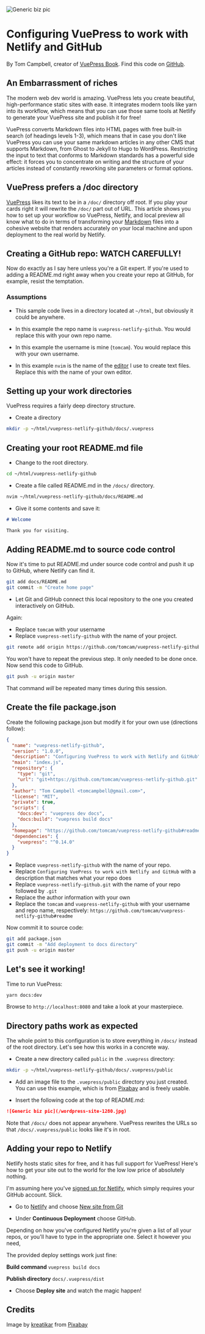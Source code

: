 ![Generic biz pic](/wordpress-site-1280.jpg)
# Configuring VuePress to work with Netlify and GitHub

By Tom Campbell, creator of [VuePress Book](http://vuepressbook.com).
Find this code on [GitHub](http://github.com/tomcam/vuepress-netlify-github).

## An Embarrassment of riches

The modern web dev world is amazing. VuePress lets you create
beautiful, high-performance static sites with ease. It integrates
modern tools like yarn into its workflow, which means that
you can use those same tools at Netlify to generate your
VuePress site and publish it for free!

VuePress converts Markdown files into HTML pages with free
built-in search (of headings levels 1-3), which means that
in case you don't like VuePress you can use your same
markdown articles in any other CMS that supports Markdown,
from Ghost to Jekyll to Hugo to WordPress. Restricting
the input to text that conforms to Markdown standards has
a powerful side effect: it forces you to concentrate on writing
and the structure of your articles instead of constantly reworking
site parameters or format options.

## VuePress prefers a /doc directory

[VuePress](https://v1.vuepress.vuejs.org/) likes its
text to be in a `/doc/` directory off root. If you 
play your cards right it will rewrite the `/doc/` part
out of URL. This article shows you how to set up
your workflow so VuePress, Netlify, and local preview all
know what to do in terms of transforming your 
[Markdown](https://github.github.com/gfm/)
files into a cohesive website that renders accurately
on your local machine and upon deployment to the real world by Netlify.

## Creating a GitHub repo: WATCH CAREFULLY!

Now do exactly as I say here unless you're a 
Git expert. If you're used to adding a README.md
right away when you create your repo at GitHub, for
example, resist the temptation.

### Assumptions

* This sample code lives in a directory 
located at `~/html`, but obviously 
it could be anywhere.

* In this example the repo name is `vuepress-netlify-github`.
You would replace this with your own repo name.

* In this example the username is mine (`tomcam`). You would
replace this with your own username.

* In this example `nvim` is the name of the [editor](https://neovim.io/)
I use to create text files. Replace this with the name
of your own editor.

## Setting up your work directories

VuePress requires a fairly deep directory structure.

* Create a directory
```sh
mkdir -p ~/html/vuepress-netlify-github/docs/.vuepress
```

## Creating your root README.md file

* Change to the root directory.

```sh
cd ~/html/vuepress-netlify-github
```

* Create a file called README.md in the `/docs/` directory.

```sh
nvim ~/html/vuepress-netlify-github/docs/README.md
```

* Give it some contents and save it:

```md
# Welcome

Thank you for visiting.
```

## Adding README.md to source code control

Now it's time to put README.md under source code
control and push it up to GitHub, where Netlify
can find it.

```sh
git add docs/README.md
git commit -m "Create home page"
```
* Let Git and GitHub connect this local repository to
the one you created interactively on GitHub.

Again:

* Replace `tomcam` with your username
* Replace `vuepress-netlify-github` with the name of your project.

```sh
git remote add origin https://github.com/tomcam/vuepress-netlify-github.git
```

You won't have to repeat the previous step.
It only needed to be done once. Now send this code
to GitHub.

```sh
git push -u origin master
```

That command *will* be repeated many times during this session.

## Create the file package.json

Create the following package.json but modify it for your
own use (directions follow):

```json
{
  "name": "vuepress-netlify-github",
  "version": "1.0.0",
  "description": "Configuring VuePress to work with Netlify and GitHub",
  "main": "index.js",
  "repository": {
    "type": "git",
    "url": "git+https://github.com/tomcam/vuepress-netlify-github.git"
  },
  "author": "Tom Campbell <tomcampbell@gmail.com>",
  "license": "MIT",
  "private": true,
  "scripts": {                                                                  
    "docs:dev": "vuepress dev docs",
    "docs:build": "vuepress build docs"
  },
  "homepage": "https://github.com/tomcam/vuepress-netlify-github#readme",
  "dependencies": {
    "vuepress": "^0.14.0"
  }
}
```

* Replace `vuepress-netlify-github` with the name of your repo.
* Replace `Configuring VuePress to work with Netlify and GitHub` with
a description that matches what your repo does
* Replace `vuepress-netlify-github.git` with the name of your repo followed by `.git`
* Replace the author information with your own
* Replace the `tomcam` and `vuepress-netlify-github` with your
username and repo name, respectively: `https://github.com/tomcam/vuepress-netlify-github#readme `

Now commit it to source code:

```sh
git add package.json
git commit -m "Add deployment to docs directory"
git push -u origin master
```

## Let's see it working!

Time to run VuePress:

```sh
yarn docs:dev
```

Browse to `http://localhost:8080` and take a look at your masterpiece.

## Directory paths work as expected

The whole point to this configuration is to store everything
in `/docs/` instead of the root directory. Let's see how this 
works in a concrete way.

* Create a new directory called `public` in the `.vuepress` directory:

```sh
mkdir -p ~/html/vuepress-netlify-github/docs/.vuepress/public
```

* Add an image file to the `.vuepress/public` directory
you just created. You can use this example, which is from
[Pixabay](https://pixabay.com/illustrations/website-responsive-creative-design-3374825/) and is freely usable.

* Insert the following code at the top of README.md:

```md
![Generic biz pic](/wordpress-site-1280.jpg)
```

Note that `/docs/` does not appear anywhere. VuePress rewrites
the URLs so that `/docs/.vuepress/public` looks like it's
in root.

## Adding your repo to Netlify

Netlify hosts static sites for free, and it has full support
for VuePress! Here's how to get your site out to the
world for the low low price of absolutely nothing.

I'm assuming here you've [signed up for Netlify](https://app.netlify.com/signup),
which simply requires your GitHub account. Slick.

* Go to [Netlify](https://netlify.com) and choose
[New site from Git](https://app.netlify.com/start)

* Under **Continuous Deployment** choose GitHub.

Depending on how you've configured Netlify you're given a list
of all your repos, or you'll have to type in the appropriate one.
Select it however you need, 

The provided deploy settings work just fine:

**Build command** `vuepress build docs`

**Publish directory** `docs/.vuepress/dist`

* Choose **Deploy site** and watch the magic happen!


## Credits

Image by [kreatikar](https://pixabay.com/users/kreatikar-8562930/) from [Pixabay](https://pixabay.com/illustrations/website-responsive-creative-design-3374825/)
